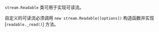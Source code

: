 
`stream.Readable` 类可用于实现可读流。 

自定义的可读流必须调用 `new stream.Readable([options])` 构造函数并实现 [`readable._read()`] 方法。

